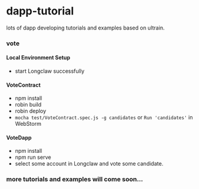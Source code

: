 # dapp-tutorial
lots of dapp developing tutorials and examples based on ultrain.

### vote

#### Local Environment Setup
   
* start Longclaw successfully

#### VoteContract

* npm install
* robin build
* robin deploy
* `mocha test/VoteContract.spec.js -g candidates` or `Run 'candidates'` in WebStorm 

#### VoteDapp

* npm install
* npm run serve
* select some account in Longclaw and vote some candidate.

### more tutorials and examples will come soon...
